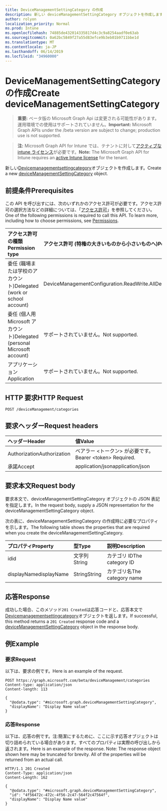 ```yaml
---
title: DeviceManagementSettingCategory の作成
description: 新しい deviceManagementSettingCategory オブジェクトを作成します。
author: rolyon
localization_priority: Normal
ms.prod: Intune
ms.openlocfilehash: 74885de432014335817d4c3c9a8254aadf0e63ab
ms.sourcegitcommit: 0a62bc5849f27a55d83efce9b3eb01b9711bbe1d
ms.translationtype: MT
ms.contentlocale: ja-JP
ms.lasthandoff: 06/14/2019
ms.locfileid: "34960000"
---
```

# <a name="create-devicemanagementsettingcategory"></a><span data-ttu-id="c3ed4-103">DeviceManagementSettingCategory の作成</span><span class="sxs-lookup"><span data-stu-id="c3ed4-103">Create deviceManagementSettingCategory</span></span>

> <span data-ttu-id="c3ed4-104">**重要:** ベータ版の Microsoft Graph Api は変更される可能性があります。運用環境での使用はサポートされていません。</span><span class="sxs-lookup"><span data-stu-id="c3ed4-104">**Important:** Microsoft Graph APIs under the /beta version are subject to change; production use is not supported.</span></span>

> <span data-ttu-id="c3ed4-105">**注:** Microsoft Graph API for Intune では、テナントに対して[アクティブな intune ライセンス](https://go.microsoft.com/fwlink/?linkid=839381)が必要です。</span><span class="sxs-lookup"><span data-stu-id="c3ed4-105">**Note:** The Microsoft Graph API for Intune requires an [active Intune license](https://go.microsoft.com/fwlink/?linkid=839381) for the tenant.</span></span>

<span data-ttu-id="c3ed4-106">新しい[Devicemanagementsettingcategory](../resources/intune-deviceintent-devicemanagementsettingcategory.md)オブジェクトを作成します。</span><span class="sxs-lookup"><span data-stu-id="c3ed4-106">Create a new [deviceManagementSettingCategory](../resources/intune-deviceintent-devicemanagementsettingcategory.md) object.</span></span>

## <a name="prerequisites"></a><span data-ttu-id="c3ed4-107">前提条件</span><span class="sxs-lookup"><span data-stu-id="c3ed4-107">Prerequisites</span></span>
<span data-ttu-id="c3ed4-p101">この API を呼び出すには、次のいずれかのアクセス許可が必要です。アクセス許可の選択方法などの詳細については、「[アクセス許可](/graph/permissions-reference)」を参照してください。</span><span class="sxs-lookup"><span data-stu-id="c3ed4-p101">One of the following permissions is required to call this API. To learn more, including how to choose permissions, see [Permissions](/graph/permissions-reference).</span></span>

|<span data-ttu-id="c3ed4-110">アクセス許可の種類</span><span class="sxs-lookup"><span data-stu-id="c3ed4-110">Permission type</span></span>|<span data-ttu-id="c3ed4-111">アクセス許可 (特権の大きいものから小さいものへ)</span><span class="sxs-lookup"><span data-stu-id="c3ed4-111">Permissions (from most to least privileged)</span></span>|
|:---|:---|
|<span data-ttu-id="c3ed4-112">委任 (職場または学校のアカウント)</span><span class="sxs-lookup"><span data-stu-id="c3ed4-112">Delegated (work or school account)</span></span>|<span data-ttu-id="c3ed4-113">DeviceManagementConfiguration.ReadWrite.All</span><span class="sxs-lookup"><span data-stu-id="c3ed4-113">DeviceManagementConfiguration.ReadWrite.All</span></span>|
|<span data-ttu-id="c3ed4-114">委任 (個人用 Microsoft アカウント)</span><span class="sxs-lookup"><span data-stu-id="c3ed4-114">Delegated (personal Microsoft account)</span></span>|<span data-ttu-id="c3ed4-115">サポートされていません。</span><span class="sxs-lookup"><span data-stu-id="c3ed4-115">Not supported.</span></span>|
|<span data-ttu-id="c3ed4-116">アプリケーション</span><span class="sxs-lookup"><span data-stu-id="c3ed4-116">Application</span></span>|<span data-ttu-id="c3ed4-117">サポートされていません。</span><span class="sxs-lookup"><span data-stu-id="c3ed4-117">Not supported.</span></span>|

## <a name="http-request"></a><span data-ttu-id="c3ed4-118">HTTP 要求</span><span class="sxs-lookup"><span data-stu-id="c3ed4-118">HTTP Request</span></span>
<!-- {
  "blockType": "ignored"
}
-->
``` http
POST /deviceManagement/categories
```

## <a name="request-headers"></a><span data-ttu-id="c3ed4-119">要求ヘッダー</span><span class="sxs-lookup"><span data-stu-id="c3ed4-119">Request headers</span></span>
|<span data-ttu-id="c3ed4-120">ヘッダー</span><span class="sxs-lookup"><span data-stu-id="c3ed4-120">Header</span></span>|<span data-ttu-id="c3ed4-121">値</span><span class="sxs-lookup"><span data-stu-id="c3ed4-121">Value</span></span>|
|:---|:---|
|<span data-ttu-id="c3ed4-122">Authorization</span><span class="sxs-lookup"><span data-stu-id="c3ed4-122">Authorization</span></span>|<span data-ttu-id="c3ed4-123">ベアラー &lt;トークン&gt; が必要です。</span><span class="sxs-lookup"><span data-stu-id="c3ed4-123">Bearer &lt;token&gt; Required.</span></span>|
|<span data-ttu-id="c3ed4-124">承諾</span><span class="sxs-lookup"><span data-stu-id="c3ed4-124">Accept</span></span>|<span data-ttu-id="c3ed4-125">application/json</span><span class="sxs-lookup"><span data-stu-id="c3ed4-125">application/json</span></span>|

## <a name="request-body"></a><span data-ttu-id="c3ed4-126">要求本文</span><span class="sxs-lookup"><span data-stu-id="c3ed4-126">Request body</span></span>
<span data-ttu-id="c3ed4-127">要求本文で、deviceManagementSettingCategory オブジェクトの JSON 表記を指定します。</span><span class="sxs-lookup"><span data-stu-id="c3ed4-127">In the request body, supply a JSON representation for the deviceManagementSettingCategory object.</span></span>

<span data-ttu-id="c3ed4-128">次の表に、deviceManagementSettingCategory の作成時に必要なプロパティを示します。</span><span class="sxs-lookup"><span data-stu-id="c3ed4-128">The following table shows the properties that are required when you create the deviceManagementSettingCategory.</span></span>

|<span data-ttu-id="c3ed4-129">プロパティ</span><span class="sxs-lookup"><span data-stu-id="c3ed4-129">Property</span></span>|<span data-ttu-id="c3ed4-130">型</span><span class="sxs-lookup"><span data-stu-id="c3ed4-130">Type</span></span>|<span data-ttu-id="c3ed4-131">説明</span><span class="sxs-lookup"><span data-stu-id="c3ed4-131">Description</span></span>|
|:---|:---|:---|
|<span data-ttu-id="c3ed4-132">id</span><span class="sxs-lookup"><span data-stu-id="c3ed4-132">id</span></span>|<span data-ttu-id="c3ed4-133">文字列</span><span class="sxs-lookup"><span data-stu-id="c3ed4-133">String</span></span>|<span data-ttu-id="c3ed4-134">カテゴリ ID</span><span class="sxs-lookup"><span data-stu-id="c3ed4-134">The category ID</span></span>|
|<span data-ttu-id="c3ed4-135">displayName</span><span class="sxs-lookup"><span data-stu-id="c3ed4-135">displayName</span></span>|<span data-ttu-id="c3ed4-136">String</span><span class="sxs-lookup"><span data-stu-id="c3ed4-136">String</span></span>|<span data-ttu-id="c3ed4-137">カテゴリ名</span><span class="sxs-lookup"><span data-stu-id="c3ed4-137">The category name</span></span>|



## <a name="response"></a><span data-ttu-id="c3ed4-138">応答</span><span class="sxs-lookup"><span data-stu-id="c3ed4-138">Response</span></span>
<span data-ttu-id="c3ed4-139">成功した場合、このメソッド`201 Created`は応答コードと、応答本文で[Devicemanagementsettingcategory](../resources/intune-deviceintent-devicemanagementsettingcategory.md)オブジェクトを返します。</span><span class="sxs-lookup"><span data-stu-id="c3ed4-139">If successful, this method returns a `201 Created` response code and a [deviceManagementSettingCategory](../resources/intune-deviceintent-devicemanagementsettingcategory.md) object in the response body.</span></span>

## <a name="example"></a><span data-ttu-id="c3ed4-140">例</span><span class="sxs-lookup"><span data-stu-id="c3ed4-140">Example</span></span>

### <a name="request"></a><span data-ttu-id="c3ed4-141">要求</span><span class="sxs-lookup"><span data-stu-id="c3ed4-141">Request</span></span>
<span data-ttu-id="c3ed4-142">以下は、要求の例です。</span><span class="sxs-lookup"><span data-stu-id="c3ed4-142">Here is an example of the request.</span></span>
``` http
POST https://graph.microsoft.com/beta/deviceManagement/categories
Content-type: application/json
Content-length: 113

{
  "@odata.type": "#microsoft.graph.deviceManagementSettingCategory",
  "displayName": "Display Name value"
}
```

### <a name="response"></a><span data-ttu-id="c3ed4-143">応答</span><span class="sxs-lookup"><span data-stu-id="c3ed4-143">Response</span></span>
<span data-ttu-id="c3ed4-p102">以下は、応答の例です。注:簡潔にするために、ここに示す応答オブジェクトは切り詰められている場合があります。すべてのプロパティは実際の呼び出しから返されます。</span><span class="sxs-lookup"><span data-stu-id="c3ed4-p102">Here is an example of the response. Note: The response object shown here may be truncated for brevity. All of the properties will be returned from an actual call.</span></span>
``` http
HTTP/1.1 201 Created
Content-Type: application/json
Content-Length: 162

{
  "@odata.type": "#microsoft.graph.deviceManagementSettingCategory",
  "id": "4f56472c-472c-4f56-2c47-564f2c47564f",
  "displayName": "Display Name value"
}
```





